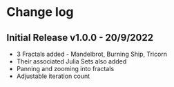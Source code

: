 # Change log

## Initial Release v1.0.0 - 20/9/2022
* 3 Fractals added - Mandelbrot, Burning Ship, Tricorn
* Their associated Julia Sets also added
* Panning and zooming into fractals
* Adjustable iteration count
